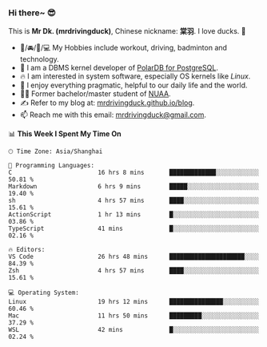 ### Hi there~ 😎

This is **Mr Dk. (mrdrivingduck)**, Chinese nickname: **棠羽**. I love ducks. 🦆

- 💪/🚘/🏸/💻 My Hobbies include workout, driving, badminton and technology.
- 🍊 I am a DBMS kernel developer of [PolarDB for PostgreSQL](https://github.com/ApsaraDB/PolarDB-for-PostgreSQL).
- 🔥 I am interested in system software, especially OS kernels like *Linux*.
- 🔧 I enjoy everything pragmatic, helpful to our daily life and the world.
- 👨‍🎓 Former bachelor/master student of [NUAA](https://en.wikipedia.org/wiki/Nanjing_University_of_Aeronautics_and_Astronautics).
- ✍ Refer to my blog at: [mrdrivingduck.github.io/blog](https://mrdrivingduck.github.io/blog/).
- 📫 Reach me with this email: [mrdrivingduck@gmail.com](mailto:mrdrivingduck@gmail.com).

<!--START_SECTION:waka-->
📊 **This Week I Spent My Time On** 

```text
🕑︎ Time Zone: Asia/Shanghai

💬 Programming Languages: 
C                        16 hrs 8 mins       █████████████░░░░░░░░░░░░   50.81 % 
Markdown                 6 hrs 9 mins        █████░░░░░░░░░░░░░░░░░░░░   19.40 % 
sh                       4 hrs 57 mins       ████░░░░░░░░░░░░░░░░░░░░░   15.61 % 
ActionScript             1 hr 13 mins        █░░░░░░░░░░░░░░░░░░░░░░░░   03.86 % 
TypeScript               41 mins             █░░░░░░░░░░░░░░░░░░░░░░░░   02.16 % 

🔥 Editors: 
VS Code                  26 hrs 48 mins      █████████████████████░░░░   84.39 % 
Zsh                      4 hrs 57 mins       ████░░░░░░░░░░░░░░░░░░░░░   15.61 % 

💻 Operating System: 
Linux                    19 hrs 12 mins      ███████████████░░░░░░░░░░   60.46 % 
Mac                      11 hrs 50 mins      █████████░░░░░░░░░░░░░░░░   37.29 % 
WSL                      42 mins             █░░░░░░░░░░░░░░░░░░░░░░░░   02.24 % 
```


<!--END_SECTION:waka-->

<!-- ![Mr Dk.'s GitHub Stats](https://github-readme-stats.vercel.app/api?username=mrdrivingduck&count_private&show_icons=true&theme=buefy) -->

<!-- ![Most Used Languages](https://github-readme-stats.vercel.app/api/top-langs/?username=mrdrivingduck&exclude_repo=mips32-CPU,snort-tcp-socket&theme=buefy&layout=compact&langs_count=10) -->


<!--
**mrdrivingduck/mrdrivingduck** is a ✨ _special_ ✨ repository because its `README.md` (this file) appears on your GitHub profile.

Here are some ideas to get you started:

- 🔭 I’m currently working on ...
- 🌱 I’m currently learning ...
- 👯 I’m looking to collaborate on ...
- 🤔 I’m looking for help with ...
- 💬 Ask me about ...
- 📫 How to reach me: ...
- 😄 Pronouns: ...
- ⚡ Fun fact: ...
-->
